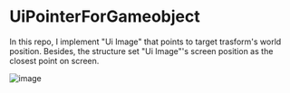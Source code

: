 # UiPointerForGameobject

In this repo, I implement "Ui Image" that points to target trasform's world position.
Besides, the structure set "Ui Image"'s screen position as the closest point on screen.

![image](https://user-images.githubusercontent.com/51195463/191929183-2aee4567-5605-4830-af91-db3f8c8de6d6.png)

